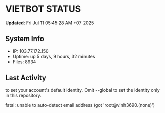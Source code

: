 # VIETBOT STATUS
**Updated**: Fri Jul 11 05:45:28 AM +07 2025

## System Info
- IP: 103.77.172.150
- Uptime: up 5 days, 9 hours, 32 minutes
- Files: 8934

## Last Activity

to set your account's default identity.
Omit --global to set the identity only in this repository.

fatal: unable to auto-detect email address (got 'root@vinh3690.(none)')
